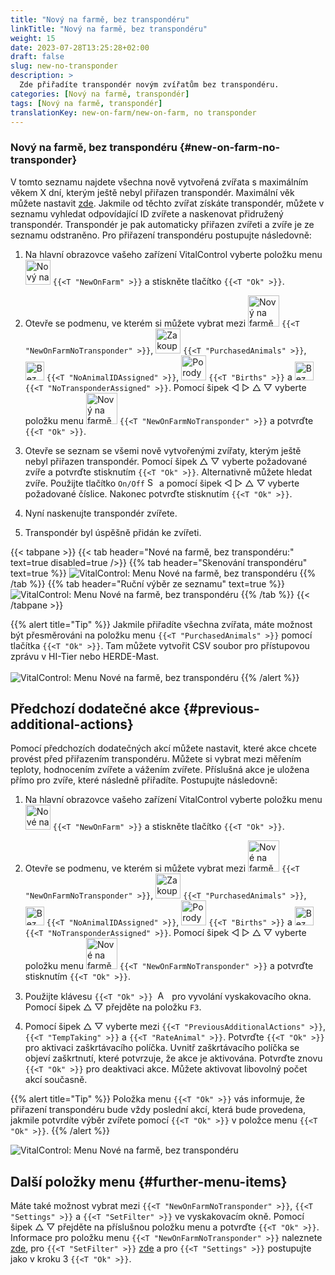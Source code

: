 ```yaml
---
title: "Nový na farmě, bez transpondéru"
linkTitle: "Nový na farmě, bez transpondéru"
weight: 15
date: 2023-07-28T13:25:28+02:00
draft: false
slug: new-no-transponder
description: >
  Zde přiřadíte transpondér novým zvířatům bez transpondéru.
categories: [Nový na farmě, transpondér]
tags: [Nový na farmě, transpondér]
translationKey: new-on-farm/new-on-farm, no transponder
---
```

### Nový na farmě, bez transpondéru {#new-on-farm-no-transponder}

V tomto seznamu najdete všechna nově vytvořená zvířata s maximálním věkem X dní, kterým ještě nebyl přiřazen transpondér. Maximální věk můžete nastavit [zde](/cs/docs/settings/animal-registration/#set-default-values). Jakmile od těchto zvířat získáte transpondér, můžete v seznamu vyhledat odpovídající ID zvířete a naskenovat přidružený transpondér. Transpondér je pak automaticky přiřazen zvířeti a zvíře je ze seznamu odstraněno. Pro přiřazení transpondéru postupujte následovně:

1. Na hlavní obrazovce vašeho zařízení VitalControl vyberte položku menu <img src="/icons/main/new-on-farm.svg" width="40" align="bottom" alt="Nový na farmě" /> `{{<T "NewOnFarm" >}}` a stiskněte tlačítko `{{<T "Ok" >}}`.

2. Otevře se podmenu, ve kterém si můžete vybrat mezi <img src="/icons/registration/new-on-farm-no-transponder.svg" width="50" align="bottom" alt="Nový na farmě, bez transpondéru" /> `{{<T "NewOnFarmNoTransponder" >}}`, <img src="/icons/main/new-on-farm.svg" width="40" align="bottom" alt="Zakoupená zvířata" /> `{{<T "PurchasedAnimals" >}}`, <img src="/icons/registration/no-eartag-number.svg" width="30" align="bottom" alt="Bez národního ID zvířete" /> `{{<T "NoAnimalIDAssigned" >}}`, <img src="/icons/main/births.svg" width="40" align="bottom" alt="Porody" /> `{{<T "Births" >}}` a <img src="/icons/registration/no-transponder.svg" width="30" align="bottom" alt="Bez přiřazeného transpondéru" /> `{{<T "NoTransponderAssigned" >}}`. Pomocí šipek ◁ ▷ △ ▽ vyberte položku menu <img src="/icons/registration/new-on-farm-no-transponder.svg" width="50" align="bottom" alt="Nový na farmě, bez transpondéru" /> `{{<T "NewOnFarmNoTransponder" >}}` a potvrďte `{{<T "Ok" >}}`.


3. Otevře se seznam se všemi nově vytvořenými zvířaty, kterým ještě nebyl přiřazen transpondér. Pomocí šipek △ ▽ vyberte požadované zvíře a potvrďte stisknutím `{{<T "Ok" >}}`. Alternativně můžete hledat zvíře. Použijte tlačítko `On/Off` <img src="/icons/footer/search.svg" width="15" align="bottom" alt="Search" /> a pomocí šipek ◁ ▷ △ ▽ vyberte požadované číslice. Nakonec potvrďte stisknutím `{{<T "Ok" >}}`.

4. Nyní naskenujte transpondér zvířete.

5. Transpondér byl úspěšně přidán ke zvířeti.

{{< tabpane >}}
{{< tab header="Nové na farmě, bez transpondéru:" text=true disabled=true />}}
{{% tab header="Skenování transpondéru" text=true %}}
![VitalControl: Menu Nové na farmě, bez transpondéru](../images/notransponder-scan.png "Nové na farmě, bez transpondéru")
{{% /tab %}}
{{% tab header="Ruční výběr ze seznamu" text=true %}}
![VitalControl: Menu Nové na farmě, bez transpondéru](../images/notransponder.png "Nové na farmě, bez transpondéru")
{{% /tab %}}
{{< /tabpane >}}

{{% alert title="Tip" %}}
Jakmile přiřadíte všechna zvířata, máte možnost být přesměrováni na položku menu `{{<T "PurchasedAnimals" >}}` pomocí tlačítka `{{<T "Ok" >}}`. Tam můžete vytvořit CSV soubor pro přístupovou zprávu v HI-Tier nebo HERDE-Mast. <br/>
<br/>
![VitalControl: Menu Nové na farmě, bez transpondéru](../images/redirect.png "Přesměrování")
{{% /alert %}}

## Předchozí dodatečné akce {#previous-additional-actions}

Pomocí předchozích dodatečných akcí můžete nastavit, které akce chcete provést před přiřazením transpondéru. Můžete si vybrat mezi měřením teploty, hodnocením zvířete a vážením zvířete. Příslušná akce je uložena přímo pro zvíře, které následně přiřadíte. Postupujte následovně:

1. Na hlavní obrazovce vašeho zařízení VitalControl vyberte položku menu <img src="/icons/main/new-on-farm.svg" width="40" align="bottom" alt="Nové na farmě" /> `{{<T "NewOnFarm" >}}` a stiskněte tlačítko `{{<T "Ok" >}}`.

2. Otevře se podmenu, ve kterém si můžete vybrat mezi <img src="/icons/registration/new-on-farm-no-transponder.svg" width="50" align="bottom" alt="Nové na farmě, bez transpondéru" /> `{{<T "NewOnFarmNoTransponder" >}}`, <img src="/icons/main/new-on-farm.svg" width="40" align="bottom" alt="Zakoupená zvířata" /> `{{<T "PurchasedAnimals" >}}`, <img src="/icons/registration/no-eartag-number.svg" width="30" align="bottom" alt="Bez národního ID zvířete" /> `{{<T "NoAnimalIDAssigned" >}}`, <img src="/icons/main/births.svg" width="40" align="bottom" alt="Porody" /> `{{<T "Births" >}}` a <img src="/icons/registration/no-transponder.svg" width="30" align="bottom" alt="Bez přiřazeného transpondéru" /> `{{<T "NoTransponderAssigned" >}}`. Pomocí šipek ◁ ▷ △ ▽ vyberte položku menu <img src="/icons/registration/new-on-farm-no-transponder.svg" width="50" align="bottom" alt="Nové na farmě, bez transpondéru" /> `{{<T "NewOnFarmNoTransponder" >}}` a potvrďte stisknutím `{{<T "Ok" >}}`.


3. Použijte klávesu `{{<T "Ok" >}}` &nbsp;<img src="/icons/footer/open-popup.svg" width="15" align="bottom" alt="Aufruf Popup" />&nbsp; pro vyvolání vyskakovacího okna. Pomocí šipek △ ▽ přejděte na položku `F3`.

4. Pomocí šipek △ ▽ vyberte mezi `{{<T "PreviousAdditionalActions" >}}`, `{{<T "TempTaking" >}}` a `{{<T "RateAnimal" >}}`. Potvrďte `{{<T "Ok" >}}` pro aktivaci zaškrtávacího políčka. Uvnitř zaškrtávacího políčka se objeví zaškrtnutí, které potvrzuje, že akce je aktivována. Potvrďte znovu `{{<T "Ok" >}}` pro deaktivaci akce. Můžete aktivovat libovolný počet akcí současně.

{{% alert title="Tip" %}}
Položka menu `{{<T "Ok" >}}` vás informuje, že přiřazení transpondéru bude vždy poslední akcí, která bude provedena, jakmile potvrdíte výběr zvířete pomocí `{{<T "Ok" >}}` v položce menu `{{<T "Ok" >}}`.
{{% /alert %}}

![VitalControl: Menu Nové na farmě, bez transpondéru](../images/actions.png "Další akce")

 ## Další položky menu {#further-menu-items}

Máte také možnost vybrat mezi `{{<T "NewOnFarmNoTransponder" >}}`, `{{<T "Settings" >}}` a `{{<T "SetFilter" >}}` ve vyskakovacím okně. Pomocí šipek △ ▽ přejděte na příslušnou položku menu a potvrďte `{{<T "Ok" >}}`. Informace pro položku menu `{{<T "NewOnFarmNoTransponder" >}}` naleznete [zde](/cs/docs/settings/animal-registration/#set-default-values), pro `{{<T "SetFilter" >}}` [zde](/cs/docs/filter/) a pro `{{<T "Settings" >}}` postupujte jako v kroku 3 `{{<T "Ok" >}}`.
